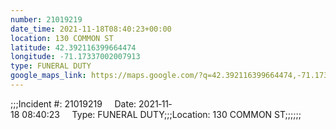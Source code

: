 ```yaml
---
number: 21019219
date_time: 2021-11-18T08:40:23+00:00
location: 130 COMMON ST
latitude: 42.392116399664474
longitude: -71.17337002007913
type: FUNERAL DUTY
google_maps_link: https://maps.google.com/?q=42.392116399664474,-71.17337002007913
---
```


;;;Incident #: 21019219     Date: 2021‐11‐18 08:40:23     Type: FUNERAL DUTY;;;Location: 130 COMMON ST;;;;;;
